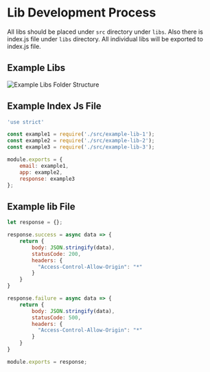 # Lib Development Process

All libs should be placed under `src` directory under `libs`. Also there is index.js file under `libs` directory. All individual libs will be exported to index.js file.

## Example Libs

![Example Libs Folder Structure](../../docs/images/example-libs.png)

## Example Index Js File

```javascript
'use strict'

const example1 = require('./src/example-lib-1');
const example2 = require('./src/example-lib-2');
const example3 = require('./src/example-lib-3');

module.exports = {
    email: example1,
    app: example2,
    response: example3
};
```

## Example lib File

```javascript
let response = {};

response.success = async data => {
    return {
        body: JSON.stringify(data),
        statusCode: 200,
        headers: {
          "Access-Control-Allow-Origin": "*"  
        }
    }
}

response.failure = async data => {
    return {
        body: JSON.stringify(data),
        statusCode: 500,
        headers: {
          "Access-Control-Allow-Origin": "*"  
        }
    }
}

module.exports = response;
```
